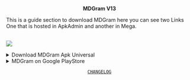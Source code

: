 <div align="center">

**MDGram V13**

</div>
This is a guide section to download MDGram here you can see two Links One that is hosted in ApkAdmin and another in Mega.

<br><img src="https://rcmods-apps.xyz/wp-content/uploads/2022/07/Recurso-74mpd.png">

<details>
 <summary>Download MDGram Apk Universal</summary>
<br>
<div align="center">

<a href="https://mega.nz/file/KwNiEQjD#YCVC9g0ZNjnWfXI7D4ScXaMdTotqTWODVEHFNNVHSsc"> `MEGA` </a> • <a href="https://apkadmin.com/b0c73huxrk6l/MDGramV13F-9.1.6-2931-universal.apk.html"> `APKADMIN` </a>

</div>
</details>
<details>
 <summary>MDGram on Google PlayStore</summary>
<br>
<div align="center">

<a href="https://play.google.com/store/apps/details?id=org.telegram.mdgram"> `Download from PlayStore` </a>

</div>
</details>

<div align="center">

 [`CHANGELOG`](https://github.com/MDGramYou/MDGramYou/releases/tag/Version)

</div>
